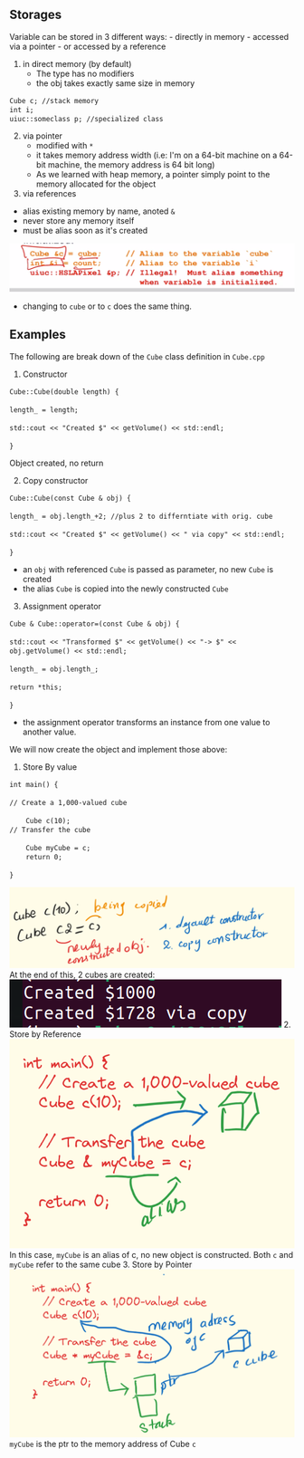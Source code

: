 ## Storages 
 
 Variable can be stored in 3 different ways: 
	- directly in memory
	- accessed via a pointer 
	- or accessed by a reference

1. in direct memory (by default)
	- The type has no modifiers
	- the obj takes exactly same size in memory 
```
Cube c; //stack memory 
int i; 
uiuc::someclass p; //specialized class
```
2. via pointer 
	- modified with `*`
	- it takes memory address width (i.e: I'm on a 64-bit machine on a 64-bit machine, the memory address is 64 bit long)
	- As we learned with heap memory, a pointer simply point to the memory allocated for the object
3. via references 
- alias existing memory by name, anoted `&`
- never store any memory itself
- must be alias soon as it's created 

![](../../../img/Pastedimage20240128041036.png)

- changing to `cube` or to `c` does the same thing. 

## Examples 

The following are break down of the `Cube`  class definition in `Cube.cpp`


1. Constructor

```
Cube::Cube(double length) {

length_ = length;

std::cout << "Created $" << getVolume() << std::endl;

}
```

Object created, no return

2. Copy constructor 

```
Cube::Cube(const Cube & obj) {

length_ = obj.length_+2; //plus 2 to differntiate with orig. cube

std::cout << "Created $" << getVolume() << " via copy" << std::endl;

}
```

- an `obj` with referenced `Cube` is passed as parameter, no new `Cube` is created 
- the alias `Cube` is copied into the newly constructed `Cube`


3. Assignment operator 

```
Cube & Cube::operator=(const Cube & obj) {

std::cout << "Transformed $" << getVolume() << "-> $" << obj.getVolume() << std::endl;

length_ = obj.length_;

return *this;

}
```


- the assignment operator transforms an instance from one value to another value.


We will now create the object and implement those above: 
1. Store By value 
```
int main() {

// Create a 1,000-valued cube

	Cube c(10);
// Transfer the cube

	Cube myCube = c;
	return 0;

}
```

![](../../../img/20240129001822.png)
At the end of this, 2 cubes are created:
![](../../../img/Pasted20240128233043.png)
2. Store by Reference 
![](../../../img/Pasted20240128233411.png)
In this case, `myCube` is an alias of c, no new object is constructed. 
Both `c` and `myCube` refer to the same cube
3. Store by Pointer 
![](../../../img/Pasted20240128234039.png) `myCube` is the ptr to the memory address of Cube `c`
